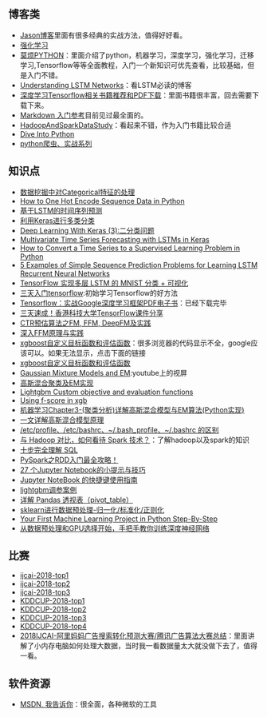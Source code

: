 ## 博客类

- [Jason博客](https://machinelearningmastery.com/)里面有很多经典的实战方法，值得好好看。
- [强化学习](https://oneraynyday.github.io/)
- [莫烦PYTHON](https://morvanzhou.github.io/)：里面介绍了python，机器学习，深度学习，强化学习，迁移学习,Tensorflow等等全面教程，入门一个新知识可优先查看，比较基础，但是入门不错。
- [Understanding LSTM Networks](http://colah.github.io/posts/2015-08-Understanding-LSTMs/)：看LSTM必读的博客
- [深度学习Tensorflow相关书籍推荐和PDF下载](https://www.jianshu.com/p/a8c0266a7ba4)：里面书籍很丰富，回去需要下载下来。
- [Markdown 入门参考](http://xianbai.me/learn-md/index.html)目前见过最全面的。
- [HadoopAndSparkDataStudy](https://github.com/chu888chu888/HadoopAndSparkDataStudy)：看起来不错，作为入门书籍比较合适
- [Dive Into Python](http://www.diveintopython.net/)
- [python爬虫、实战系列](http://python.jobbole.com/)

## 知识点

- [数据挖掘中对Categorical特征的处理](https://blog.csdn.net/u010412858/article/details/80008146)
- [How to One Hot Encode Sequence Data in Python](https://machinelearningmastery.com/how-to-one-hot-encode-sequence-data-in-python/)
- [基于LSTM的时间序列预测](https://www.kesci.com/apps/home/project/5a32819d20f82b6465a0e498)
- [利用Keras进行多类分类](http://www.cnblogs.com/arkenstone/p/5943489.html)
- [Deep Learning With Keras (3):二分类问题](https://zhuanlan.zhihu.com/p/33257310)
- [Multivariate Time Series Forecasting with LSTMs in Keras](https://machinelearningmastery.com/multivariate-time-series-forecasting-lstms-keras/)
 - [How to Convert a Time Series to a Supervised Learning Problem in Python](https://machinelearningmastery.com/convert-time-series-supervised-learning-problem-python/)
- [5 Examples of Simple Sequence Prediction Problems for Learning LSTM Recurrent Neural Networks](https://machinelearningmastery.com/sequence-prediction-problems-learning-lstm-recurrent-neural-networks/)
- [TensorFlow 实现多层 LSTM 的 MNIST 分类 + 可视化](https://blog.csdn.net/u010858605/article/details/78696325)
- [三天入门tensorflow](https://github.com/hunkim/DeepLearningZeroToAll):初始学习Tensorflow的好方法
- [Tensorflow：实战Google深度学习框架PDF电子书](http://www.olecn.com/download.php?id=5096)：已经下载完毕
- [三天速成！香港科技大学TensorFlow课件分享](https://www.jiqizhixin.com/articles/2017-10-07-3)
- [CTR预估算法之FM, FFM, DeepFM及实践](https://blog.csdn.net/John_xyz/article/details/78933253#deep-fm)
- [深入FFM原理与实践](https://tech.meituan.com/deep-understanding-of-ffm-principles-and-practices.html)
- [xgboost自定义目标函数和评估函数](https://zhpmatrix.github.io/2017/06/29/custom-xgboost/)：很多浏览器的代码显示不全，google应该可以。如果无法显示，点击下面的链接
- [xgboost自定义目标函数和评估函数](https://blog.csdn.net/zbzckaiA/article/details/80527218)
- [Gaussian Mixture Models and EM](https://www.youtube.com/watch?v=qMTuMa86NzU):youtube上的视屏
- [高斯混合聚类及EM实现](http://www.cnblogs.com/hxsyl/p/5559043.html)
- [Lightgbm Custom objective and evaluation functions](https://github.com/Microsoft/LightGBM/issues/1230)
- [Using f-score in xgb](https://stackoverflow.com/questions/35400372/using-f-score-in-xgb)
- [机器学习Chapter3-(聚类分析)详解高斯混合模型与EM算法(Python实现)](https://blog.csdn.net/u011974639/article/details/78302024)
- [一文详解高斯混合模型原理](https://juejin.im/post/5a0d67b26fb9a0450c48f65d)
- [/etc/profile、/etc/bashrc、~/.bash_profile、~/.bashrc 的区别](http://www.cnblogs.com/love-snow/articles/7755660.html)
- [与 Hadoop 对比，如何看待 Spark 技术？](https://www.zhihu.com/question/26568496)：了解hadoop以及spark的知识
- [十步完全理解 SQL](http://blog.jobbole.com/55086/)
- [PySpark之RDD入门最全攻略！](https://www.jianshu.com/p/4cd22eda363f)
- [27 个Jupyter Notebook的小提示与技巧](http://liuchengxu.org/pelican-blog/jupyter-notebook-tips.html)
- [Jupyter NoteBook 的快捷键使用指南](http://opus.konghy.cn/ipynb/jupyter-notebook-keyboard-shortcut.html)
- [lightgbm调参案例](https://www.cnblogs.com/wanglei5205/p/8722237.html)
- [详解 Pandas 透视表（pivot_table）](http://python.jobbole.com/81212/)
- [sklearn进行数据预处理-归一化/标准化/正则化](https://blog.csdn.net/A632189007/article/details/76446043)
- [Your First Machine Learning Project in Python Step-By-Step](https://machinelearningmastery.com/machine-learning-in-python-step-by-step/)
- [从数据预处理和GPU选择开始，手把手教你训练深度神经网络](https://www.jiqizhixin.com/articles/2017-02-16-4)

## 比赛

- [ijcai-2018-top1](https://github.com/plantsgo/ijcai-2018)
- [ijcai-2018-top2](https://github.com/YouChouNoBB/ijcai-18-top2-single-mole-solution)
- [ijcai-2018-top3](https://github.com/luoda888/2018-IJCAI-top3)
- [KDDCUP-2018-top1](https://github.com/ryancheunggit/kddcup2018-of-fresh-air)
- [KDDCUP-2018-top2](https://github.com/12190143/Black-Swan)
- [KDDCUP-2018-top3](https://github.com/12190143/KDD_CUP_2018)
- [KDDCUP-2018-top4](https://github.com/piupiuup/kdd2018)
- [2018IJCAI-阿里妈妈广告搜索转化预测大赛/腾讯广告算法大赛总结](https://github.com/wangle1218/Advertising-algorithm-competition)：里面讲解了小内存电脑如何处理大数据，当时我一看数据量太大就没做下去了，值得一看。

## 软件资源
- [MSDN, 我告诉你](https://msdn.itellyou.cn/)：很全面，各种微软的工具





